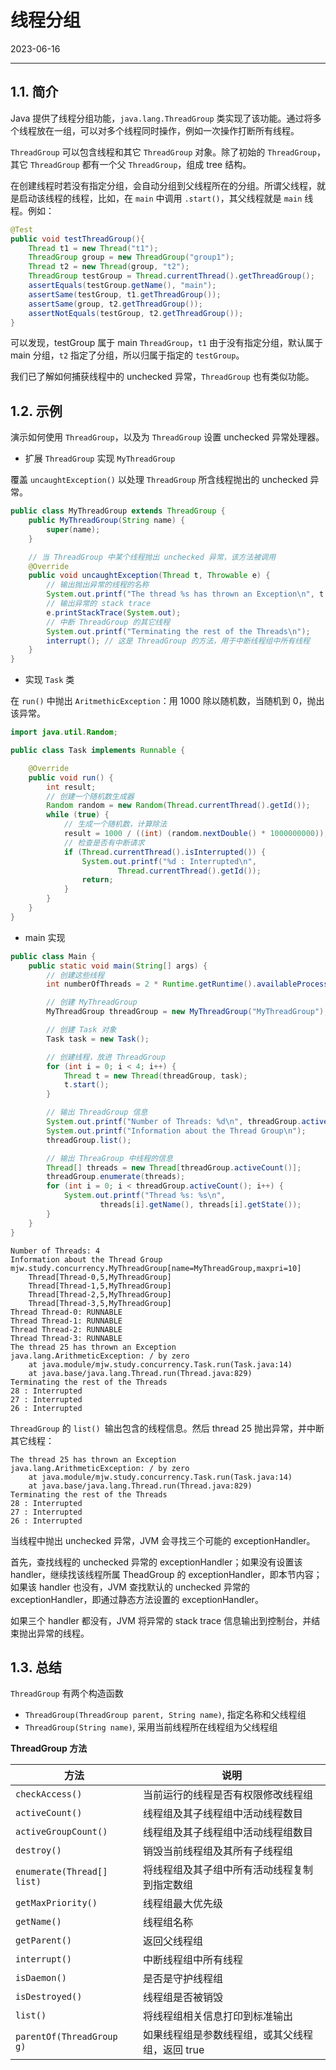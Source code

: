 # 线程分组

2023-06-16
****
## 1.1. 简介

Java 提供了线程分组功能，`java.lang.ThreadGroup` 类实现了该功能。通过将多个线程放在一组，可以对多个线程同时操作，例如一次操作打断所有线程。

`ThreadGroup` 可以包含线程和其它 `ThreadGroup` 对象。除了初始的 `ThreadGroup`，其它 `ThreadGroup` 都有一个父 `ThreadGroup`，组成 tree 结构。

在创建线程时若没有指定分组，会自动分组到父线程所在的分组。所谓父线程，就是启动该线程的线程，比如，在 `main` 中调用 `.start()`，其父线程就是 `main` 线程。例如：

```java
@Test
public void testThreadGroup(){
    Thread t1 = new Thread("t1");
    ThreadGroup group = new ThreadGroup("group1");
    Thread t2 = new Thread(group, "t2");
    ThreadGroup testGroup = Thread.currentThread().getThreadGroup();
    assertEquals(testGroup.getName(), "main");
    assertSame(testGroup, t1.getThreadGroup());
    assertSame(group, t2.getThreadGroup());
    assertNotEquals(testGroup, t2.getThreadGroup());
}
```

可以发现，testGroup 属于 main `ThreadGroup`，`t1` 由于没有指定分组，默认属于 main 分组，`t2` 指定了分组，所以归属于指定的 `testGroup`。

我们已了解如何捕获线程中的 unchecked 异常，`ThreadGroup` 也有类似功能。

## 1.2. 示例

演示如何使用 `ThreadGroup`，以及为 `ThreadGroup` 设置 unchecked 异常处理器。

- 扩展 `ThreadGroup` 实现 `MyThreadGroup`

覆盖 `uncaughtException()` 以处理 `ThreadGroup` 所含线程抛出的 unchecked 异常。

```java
public class MyThreadGroup extends ThreadGroup {
    public MyThreadGroup(String name) {
        super(name);
    }

    // 当 ThreadGroup 中某个线程抛出 unchecked 异常，该方法被调用
    @Override
    public void uncaughtException(Thread t, Throwable e) {
        // 输出抛出异常的线程的名称
        System.out.printf("The thread %s has thrown an Exception\n", t.getId());
        // 输出异常的 stack trace
        e.printStackTrace(System.out);
        // 中断 ThreadGroup 的其它线程
        System.out.printf("Terminating the rest of the Threads\n");
        interrupt(); // 这是 ThreadGroup 的方法，用于中断线程组中所有线程
    }
}
```

- 实现 `Task` 类

在 `run()` 中抛出 `AritmethicException`：用 1000 除以随机数，当随机到 0，抛出该异常。

```java
import java.util.Random;

public class Task implements Runnable {

    @Override
    public void run() {
        int result;
        // 创建一个随机数生成器
        Random random = new Random(Thread.currentThread().getId());
        while (true) {
            // 生成一个随机数，计算除法
            result = 1000 / ((int) (random.nextDouble() * 1000000000));
            // 检查是否有中断请求
            if (Thread.currentThread().isInterrupted()) {
                System.out.printf("%d : Interrupted\n",
                        Thread.currentThread().getId());
                return;
            }
        }
    }
}
```

- main 实现

```java
public class Main {
    public static void main(String[] args) {
        // 创建这些线程
        int numberOfThreads = 2 * Runtime.getRuntime().availableProcessors();

        // 创建 MyThreadGroup
        MyThreadGroup threadGroup = new MyThreadGroup("MyThreadGroup");

        // 创建 Task 对象
        Task task = new Task();

        // 创建线程，放进 ThreadGroup
        for (int i = 0; i < 4; i++) {
            Thread t = new Thread(threadGroup, task);
            t.start();
        }

        // 输出 ThreadGroup 信息
        System.out.printf("Number of Threads: %d\n", threadGroup.activeCount());
        System.out.printf("Information about the Thread Group\n");
        threadGroup.list();

        // 输出 ThreaGroup 中线程的信息
        Thread[] threads = new Thread[threadGroup.activeCount()];
        threadGroup.enumerate(threads);
        for (int i = 0; i < threadGroup.activeCount(); i++) {
            System.out.printf("Thread %s: %s\n",
                    threads[i].getName(), threads[i].getState());
        }
    }
}
```

```
Number of Threads: 4
Information about the Thread Group
mjw.study.concurrency.MyThreadGroup[name=MyThreadGroup,maxpri=10]
    Thread[Thread-0,5,MyThreadGroup]
    Thread[Thread-1,5,MyThreadGroup]
    Thread[Thread-2,5,MyThreadGroup]
    Thread[Thread-3,5,MyThreadGroup]
Thread Thread-0: RUNNABLE
Thread Thread-1: RUNNABLE
Thread Thread-2: RUNNABLE
Thread Thread-3: RUNNABLE
The thread 25 has thrown an Exception
java.lang.ArithmeticException: / by zero
	at java.module/mjw.study.concurrency.Task.run(Task.java:14)
	at java.base/java.lang.Thread.run(Thread.java:829)
Terminating the rest of the Threads
28 : Interrupted
27 : Interrupted
26 : Interrupted
```

`ThreadGroup` 的 `list() `输出包含的线程信息。然后 thread 25 抛出异常，并中断其它线程：

```
The thread 25 has thrown an Exception
java.lang.ArithmeticException: / by zero
	at java.module/mjw.study.concurrency.Task.run(Task.java:14)
	at java.base/java.lang.Thread.run(Thread.java:829)
Terminating the rest of the Threads
28 : Interrupted
27 : Interrupted
26 : Interrupted
```

当线程中抛出 unchecked 异常，JVM 会寻找三个可能的 exceptionHandler。

首先，查找线程的 unchecked 异常的 exceptionHandler；如果没有设置该 handler，继续找该线程所属 TheadGroup 的 exceptionHandler，即本节内容；如果该 handler 也没有，JVM 查找默认的 unchecked 异常的 exceptionHandler，即通过静态方法设置的 exceptionHandler。

如果三个 handler 都没有，JVM 将异常的 stack trace 信息输出到控制台，并结束抛出异常的线程。

## 1.3. 总结

`ThreadGroup` 有两个构造函数

- `ThreadGroup(ThreadGroup parent, String name)`, 指定名称和父线程组
- `ThreadGroup(String name)`, 采用当前线程所在线程组为父线程组

**ThreadGroup 方法**

| 方法                     | 说明                                            |
| ------------------------ | ----------------------------------------------- |
| `checkAccess()`            | 当前运行的线程是否有权限修改线程组              |
| `activeCount()`            | 线程组及其子线程组中活动线程数目            |
| `activeGroupCount()`       | 线程组及其子线程组中活动线程组数目          |
| `destroy()`                | 销毁当前线程组及其所有子线程组                  |
| `enumerate(Thread[] list)` | 将线程组及其子组中所有活动线程复制到指定数组    |
| `getMaxPriority()`         | 线程组最大优先级                                |
| `getName()`                | 线程组名称                                      |
| `getParent()`              | 返回父线程组                                    |
| `interrupt()`              | 中断线程组中所有线程                            |
| `isDaemon()`               | 是否是守护线程组                                |
| `isDestroyed()`            | 线程组是否被销毁                                |
| `list()`                   | 将线程组相关信息打印到标准输出                  |
| `parentOf(ThreadGroup g)`  | 如果线程组是参数线程组，或其父线程组，返回 true |
